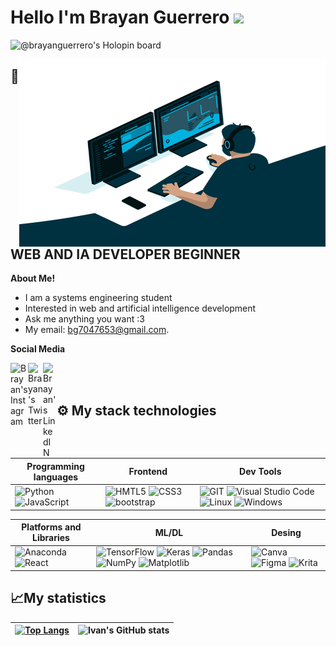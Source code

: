 # Hello I'm Brayan Guerrero <img src="https://media.giphy.com/media/hvRJCLFzcasrR4ia7z/giphy.gif" width="25px">

![@brayanguerrero's Holopin board](https://holopin.io/api/user/board?user=brayanguerrero)

<img align="right" alt="GIF" src="https://raw.githubusercontent.com/BrayanGuerreroXD/BrayanGuerreroXD/master/Imagenes/code.gif" width="490" height="300"/>

## 🚀 WEB AND IA DEVELOPER BEGINNER ##

**About Me!**

- I am a systems engineering student
- Interested in web and artificial intelligence development
- Ask me anything you want :3 
- My email: [bg7047653@gmail.com](mailto:bg7047653@gmail.com).

**Social Media**

<a href="https://www.instagram.com/_besgo_/">
  <img align="left" alt="Brayan's Instagram" width="28px" src="https://img.icons8.com/fluency/48/000000/instagram-new.png"/>
</a>
<a href="https://twitter.com/@BesgoXD">
  <img align="left" alt="Brayan's Twitter" width="24px" src="https://raw.githubusercontent.com/peterthehan/peterthehan/master/assets/twitter.svg" />
</a>
<a href="https://www.linkedin.com/in/brayan-stewart-guerrero-ordo%C3%B1ez-2950a6225/">
  <img align="left" alt="Brayan's LinkedIN" width="22px" src="https://raw.githubusercontent.com/peterthehan/peterthehan/master/assets/linkedin.svg" />
</a>

<br />
<br />

## ⚙ My stack technologies
|Programming languages|Frontend|Dev Tools|
|---|---|---|
|![Python](https://img.shields.io/badge/Python-3776AB?style=for-the-badge&logo=python&logoColor=white) ![JavaScript](https://img.shields.io/badge/JavaScript-323330?style=for-the-badge&logo=javascript&logoColor=F7DF1E") |![HMTL5](https://img.shields.io/badge/HTML5-E34F26?style=for-the-badge&logo=html5&logoColor=white) ![CSS3](https://img.shields.io/badge/CSS3-1572B6?style=for-the-badge&logo=css3&logoColor=white") ![bootstrap](https://img.shields.io/badge/Bootstrap-563D7C?style=for-the-badge&logo=bootstrap&logoColor=white) |![GIT](https://img.shields.io/badge/GIT-E44C30?style=for-the-badge&logo=git&logoColor=white") ![Visual Studio Code](https://img.shields.io/badge/Visual%20Studio%20Code-0078d7.svg?style=for-the-badge&logo=visual-studio-code&logoColor=white) ![Linux](https://img.shields.io/badge/Linux-FCC624?style=for-the-badge&logo=linux&logoColor=black) ![Windows](https://img.shields.io/badge/Windows-0078D6?style=for-the-badge&logo=windows&logoColor=white)|

|Platforms and Libraries|ML/DL|Desing
|---|---|---|
|![Anaconda](https://img.shields.io/badge/Anaconda-%2344A833.svg?style=for-the-badge&logo=anaconda&logoColor=white) ![React](https://img.shields.io/badge/react-%2320232a.svg?style=for-the-badge&logo=react&logoColor=%2361DAFB)|![TensorFlow](https://img.shields.io/badge/TensorFlow-%23FF6F00.svg?style=for-the-badge&logo=TensorFlow&logoColor=white) ![Keras](https://img.shields.io/badge/Keras-%23D00000.svg?style=for-the-badge&logo=Keras&logoColor=white) ![Pandas](https://img.shields.io/badge/pandas-%23150458.svg?style=for-the-badge&logo=pandas&logoColor=white) ![NumPy](https://img.shields.io/badge/numpy-%23013243.svg?style=for-the-badge&logo=numpy&logoColor=white) ![Matplotlib](https://img.shields.io/badge/Matplotlib-%23#ffffff.svg?style=for-the-badge&logo=Matplotlib&logoColor=white)|![Canva](https://img.shields.io/badge/Canva-%2300C4CC.svg?style=for-the-badge&logo=Canva&logoColor=white) ![Figma](https://img.shields.io/badge/figma-%23F24E1E.svg?style=for-the-badge&logo=figma&logoColor=white) ![Krita](https://img.shields.io/badge/Krita-203759?style=for-the-badge&logo=krita&logoColor=EEF37B)|

## 📈My statistics
|[![Top Langs](https://github-readme-stats.vercel.app/api/top-langs/?username=BrayanGuerreroXD&show_icons=true&theme=tokyonight)](https://github.com/BrayanGuerreroXd/github-readme-stats)|![Ivan's GitHub stats](https://github-readme-stats.vercel.app/api?username=BrayanGuerreroXD&show_icons=true&theme=tokyonight)|
|---|---|
